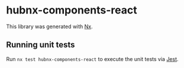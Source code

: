# hubnx-components-react

This library was generated with [Nx](https://nx.dev).

## Running unit tests

Run `nx test hubnx-components-react` to execute the unit tests via [Jest](https://jestjs.io).
